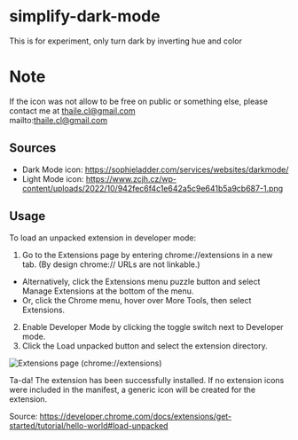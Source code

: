 # simplify-dark-mode
This is for experiment, only turn dark by inverting hue and color

# Note
If the icon was not allow to be free on public or something else, please contact me at thaile.cl@gmail.com  
mailto:thaile.cl@gmail.com

## Sources
 - Dark Mode icon: https://sophieladder.com/services/websites/darkmode/
 - Light Mode icon: https://www.zcjh.cz/wp-content/uploads/2022/10/942fec6f4c1e642a5c9e641b5a9cb687-1.png

## Usage
To load an unpacked extension in developer mode:

1. Go to the Extensions page by entering chrome://extensions in a new tab. (By design chrome:// URLs are not linkable.)
 - Alternatively, click the Extensions menu puzzle button and select Manage Extensions at the bottom of the menu.
 - Or, click the Chrome menu, hover over More Tools, then select Extensions.
2. Enable Developer Mode by clicking the toggle switch next to Developer mode.
3. Click the Load unpacked button and select the extension directory.

![Extensions page (chrome://extensions)](https://developer.chrome.com/static/docs/extensions/get-started/tutorial/hello-world/image/extensions-page-e0d64d89a6acf_856.png "Extensions page (chrome://extensions)")

Ta-da! The extension has been successfully installed. If no extension icons were included in the manifest, a generic icon will be created for the extension.

Source: https://developer.chrome.com/docs/extensions/get-started/tutorial/hello-world#load-unpacked

